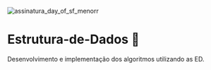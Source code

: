 ![assinatura_day_of_sf_menorr](https://user-images.githubusercontent.com/71513260/151750027-9e9b9c03-30c1-4c8e-8ef0-1a880a87ed55.png)

# Estrutura-de-Dados :game_die:
Desenvolvimento e implementação dos algoritmos utilizando as ED.
